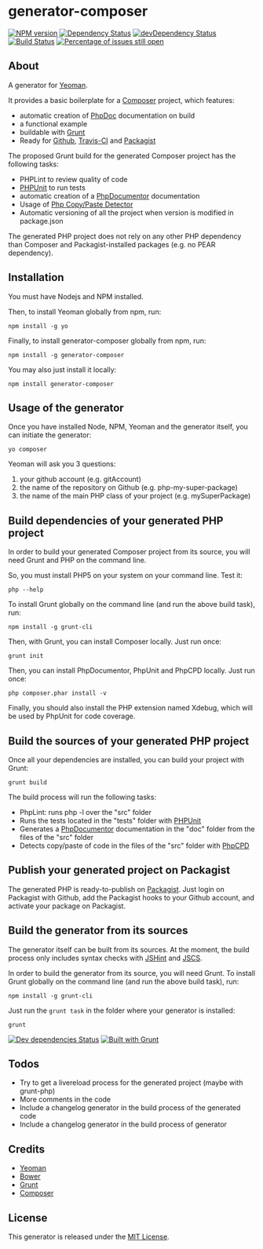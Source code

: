 generator-composer
==================

[![NPM version](https://img.shields.io/npm/v/generator-composer.svg)](https://www.npmjs.com/package/generator-composer)
[![Dependency Status](https://img.shields.io/david/T1st3/generator-composer.svg)](https://david-dm.org/t1st3/generator-composer)
[![devDependency Status](https://david-dm.org/t1st3/generator-composer/dev-status.svg)](https://david-dm.org/t1st3/generator-composer#info=devDependencies)
[![Build Status](https://img.shields.io/travis/T1st3/generator-composer.svg)](https://travis-ci.org/T1st3/generator-composer)
[![Percentage of issues still open](http://isitmaintained.com/badge/open/t1st3/generator-composer.svg)](http://isitmaintained.com/project/t1st3/generator-composer "Percentage of issues still open")


About
-----------

A generator for [Yeoman](http://yeoman.io).

It provides a basic boilerplate for a [Composer](http://getcomposer.org) project, which features:

* automatic creation of [PhpDoc](http://phpdoc.org) documentation on build
* a functional example
* buildable with [Grunt](http://gruntjs.com)
* Ready for [Github](https://github.com), [Travis-CI](https://travis-ci.org/) and [Packagist](https://packagist.org/)


The proposed Grunt build for the generated Composer project has the following tasks:

* PHPLint to review quality of code
* [PHPUnit](http://phpunit.de/) to run tests
* automatic creation of a [PhpDocumentor](http://phpdoc.org) documentation
* Usage of [Php Copy/Paste Detector](https://github.com/sebastianbergmann/phpcpd)
* Automatic versioning of all the project when version is modified in package.json

The generated PHP project does not rely on any other PHP dependency than Composer and Packagist-installed packages (e.g. no PEAR dependency).


Installation
-----------

You must have Nodejs and NPM installed. 

Then, to install Yeoman globally from npm, run:

```
npm install -g yo
```

Finally, to install generator-composer globally from npm, run:

```
npm install -g generator-composer
```

You may also just install it locally:


```
npm install generator-composer
```



Usage of the generator
-----------

Once you have installed Node, NPM, Yeoman and the generator itself, you can initiate the generator:

```
yo composer
```

Yeoman will ask you 3 questions:

1. your github account (e.g. gitAccount)
2. the name of the repository on Github (e.g. php-my-super-package)
3. the name of the main PHP class of your project (e.g. mySuperPackage)




Build dependencies of your generated PHP project
-----------

In order to build your generated Composer project from its source, you will need Grunt and PHP on the command line.

So, you must install PHP5 on your system on your command line. Test it:

```
php --help
```


To install Grunt globally on the command line (and run the above build task), run:

```
npm install -g grunt-cli
```

Then, with Grunt, you can install Composer locally. Just run once:

```
grunt init
```

Then, you can install PhpDocumentor, PhpUnit and PhpCPD locally. Just run once:

```
php composer.phar install -v
```

Finally, you should also install the PHP extension named Xdebug, which will be used by PhpUnit for code coverage.




Build the sources of your generated PHP project
-----------

Once all your dependencies are installed, you can build your project with Grunt:

```
grunt build
```

The build process will run the following tasks:

* PhpLint: runs php -l over the "src" folder
* Runs the tests located in the "tests" folder with [PHPUnit](http://phpunit.de/)
* Generates a [PhpDocumentor](http://phpdoc.org) documentation in the "doc" folder from the files of the "src" folder
* Detects copy/paste of code in the files of the "src" folder with [PhpCPD](https://github.com/sebastianbergmann/phpcpd)



Publish your generated project on Packagist
--------------

The generated PHP is ready-to-publish on [Packagist](https://packagist.org/). Just login on Packagist with Github, add the Packagist hooks to your Github account, and activate your package on Packagist.



Build the generator from its sources
-----------

The generator itself can be built from its sources. At the moment, the build process only includes syntax checks with [JSHint](http://jshint.com) and [JSCS](https://npmjs.org/package/jscs).

In order to build the generator from its source, you will need Grunt. To install Grunt globally on the command line (and run the above build task), run:

```
npm install -g grunt-cli
```

Just run the `grunt task` in the folder where your generator is installed:

```
grunt
```

[![Dev dependencies Status](https://img.shields.io/david/dev/T1st3/generator-composer.svg)](https://david-dm.org/t1st3/generator-composer#info=devDependencies)
[![Built with Grunt](https://cdn.gruntjs.com/builtwith.png)](http://gruntjs.com/)





Todos
----------

- Try to get a livereload process for the generated project (maybe with grunt-php)
- More comments in the code
- Include a changelog generator in the build process of the generated code
- Include a changelog generator in the build process of generator



Credits
-----------

* [Yeoman](http://yeoman.io)
* [Bower](http://bower.io)
* [Grunt](http://gruntjs.com)
* [Composer](http://getcomposer.org)

 



License
-----------

This generator is released under the [MIT License](https://github.com/T1st3/generator-composer/blob/master/LICENSE).



